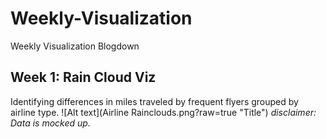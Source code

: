 # Weekly-Visualization
Weekly Visualization Blogdown

## Week 1: Rain Cloud Viz
Identifying differences in miles traveled by frequent flyers grouped by airline type. 
![Alt text](Airline Rainclouds.png?raw=true "Title")
*disclaimer: Data is mocked up.* 
